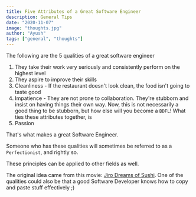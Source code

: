 ```yaml
---
title: Five Attributes of a Great Software Engineer
description: General Tips
date: "2020-11-07"
image: "thoughts.jpg"
author: "Ayush"
tags: ["general", "thoughts"]
---
```


The following are the 5 qualities of a great software engineer

1. They take their work very seriously and consistently perform on the highest level
2. They aspire to improve their skills
3. Cleanliness - If the restaurant doesn't look clean, the food isn't going to taste good
4. Impatience - They are not prone to collaboration. They're stubborn and insist on having things their own way.
   Now, this is not necessarily a good thing to be stubborn, but how else will you become a `BDFL`!
   What ties these attributes together, is
5. Passion

That's what makes a great Software Engineer.

Someone who has these qualities will sometimes be referred to as a `Perfectionist`, and rightly so.

These principles can be applied to other fields as well.

The original idea came from this movie: [Jiro Dreams of Sushi](https://www.imdb.com/title/tt1772925/). One of the qualities could also be that a good Software Developer knows how to copy and paste stuff effectively ;)
